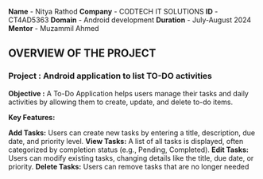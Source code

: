 **Name** - Nitya Rathod
**Company** - CODTECH IT SOLUTIONS
**ID** - CT4AD5363
**Domain** - Android development
**Duration** - July-August 2024
**Mentor** - Muzammil Ahmed

## OVERVIEW OF THE PROJECT

### Project : Android application to list TO-DO activities

**Objective :** 
A To-Do Application helps users manage their tasks and daily activities by allowing them to create, update, and delete to-do items.

**Key Features:**

**Add Tasks:** Users can create new tasks by entering a title, description, due date, and priority level.
**View Tasks:** A list of all tasks is displayed, often categorized by completion status (e.g., Pending, Completed).
**Edit Tasks:** Users can modify existing tasks, changing details like the title, due date, or priority.
**Delete Tasks:** Users can remove tasks that are no longer needed
